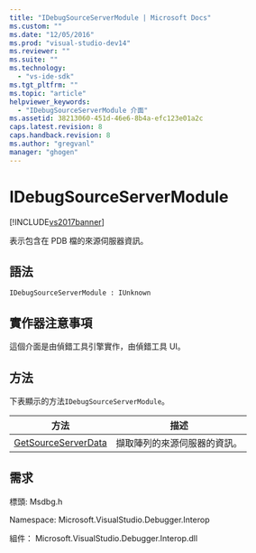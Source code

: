```yaml
---
title: "IDebugSourceServerModule | Microsoft Docs"
ms.custom: ""
ms.date: "12/05/2016"
ms.prod: "visual-studio-dev14"
ms.reviewer: ""
ms.suite: ""
ms.technology: 
  - "vs-ide-sdk"
ms.tgt_pltfrm: ""
ms.topic: "article"
helpviewer_keywords: 
  - "IDebugSourceServerModule 介面"
ms.assetid: 38213060-451d-46e6-8b4a-efc123e01a2c
caps.latest.revision: 8
caps.handback.revision: 8
ms.author: "gregvanl"
manager: "ghogen"
---
```

# IDebugSourceServerModule
[!INCLUDE[vs2017banner](../../../code-quality/includes/vs2017banner.md)]

表示包含在 PDB 檔的來源伺服器資訊。  
  
## 語法  
  
```  
IDebugSourceServerModule : IUnknown  
```  
  
## 實作器注意事項  
 這個介面是由偵錯工具引擎實作，由偵錯工具 UI。  
  
## 方法  
 下表顯示的方法`IDebugSourceServerModule`。  
  
|方法|描述|  
|--------|--------|  
|[GetSourceServerData](../../../extensibility/debugger/reference/idebugsourceservermodule-getsourceserverdata.md)|擷取陣列的來源伺服器的資訊。|  
  
## 需求  
 標頭: Msdbg.h  
  
 Namespace: Microsoft.VisualStudio.Debugger.Interop  
  
 組件： Microsoft.VisualStudio.Debugger.Interop.dll